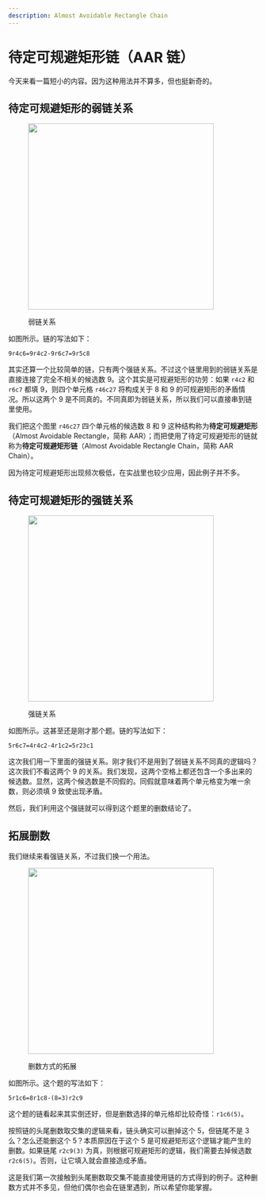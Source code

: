 ```yaml
---
description: Almost Avoidable Rectangle Chain
---
```


# 待定可规避矩形链（AAR 链）

今天来看一篇短小的内容。因为这种用法并不算多，但也挺新奇的。

## 待定可规避矩形的弱链关系 <a href="#weak-inference-in-almost-avoidable-rectangle" id="weak-inference-in-almost-avoidable-rectangle"></a>

<figure><img src="../.gitbook/assets/images_0330.png" alt="" width="375"><figcaption><p>弱链关系</p></figcaption></figure>

如图所示。链的写法如下：

```
9r4c6=9r4c2-9r6c7=9r5c8
```

其实还算一个比较简单的链，只有两个强链关系。不过这个链里用到的弱链关系是直接连接了完全不相关的候选数 9。这个其实是可规避矩形的功劳：如果 `r4c2` 和 `r6c7` 都填 9，则四个单元格 `r46c27` 将构成关于 8 和 9 的可规避矩形的矛盾情况。所以这两个 9 是不同真的。不同真即为弱链关系，所以我们可以直接串到链里使用。

我们把这个图里 `r46c27` 四个单元格的候选数 8 和 9 这种结构称为**待定可规避矩形**（Almost Avoidable Rectangle，简称 AAR）；而把使用了待定可规避矩形的链就称为**待定可规避矩形链**（Almost Avoidable Rectangle Chain，简称 AAR Chain）。

因为待定可规避矩形出现频次极低，在实战里也较少应用，因此例子并不多。

## 待定可规避矩形的强链关系 <a href="#strong-inference-in-almost-avoidable-rectangle" id="strong-inference-in-almost-avoidable-rectangle"></a>

<figure><img src="../.gitbook/assets/images_0331.png" alt="" width="375"><figcaption><p>强链关系</p></figcaption></figure>

如图所示。这甚至还是刚才那个题。链的写法如下：

```
5r6c7=4r4c2-4r1c2=5r23c1
```

这次我们用一下里面的强链关系。刚才我们不是用到了弱链关系不同真的逻辑吗？这次我们不看这两个 9 的关系。我们发现，这两个空格上都还包含一个多出来的候选数。显然，这两个候选数是不同假的。同假就意味着两个单元格变为唯一余数，则必须填 9 致使出现矛盾。

然后，我们利用这个强链就可以得到这个题里的删数结论了。

## 拓展删数 <a href="#extended-elimination" id="extended-elimination"></a>

我们继续来看强链关系，不过我们换一个用法。

<figure><img src="../.gitbook/assets/images_0332.png" alt="" width="375"><figcaption><p>删数方式的拓展</p></figcaption></figure>

如图所示。这个题的写法如下：

```
5r1c6=8r1c8-(8=3)r2c9
```

这个题的链看起来其实倒还好，但是删数选择的单元格却比较奇怪：`r1c6(5)`。

按照链的头尾删数取交集的逻辑来看，链头确实可以删掉这个 5，但链尾不是 3 么？怎么还能删这个 5？本质原因在于这个 5 是可规避矩形这个逻辑才能产生的删数。如果链尾 `r2c9(3)` 为真，则根据可规避矩形的逻辑，我们需要去掉候选数 `r2c6(5)`。否则，让它填入就会直接造成矛盾。

这是我们第一次接触到头尾删数取交集不能直接使用链的方式得到的例子。这种删数方式并不多见，但他们偶尔也会在链里遇到，所以希望你能掌握。
